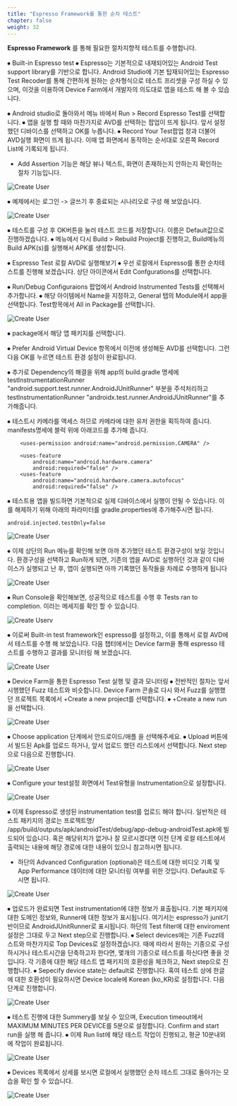 ```yaml
---
title: "Espresso Framework를 통한 순차 테스트"
chapter: false
weight: 32
---
```


**Espresso Framework** 를 통해 필요한 절차지향적 테스트를 수행합니다.

⦁	Built-in Espresso test
⦁	Espresso는 기본적으로 내재되어있는 Android Test support library를 기반으로 합니다. Android Studio에 기본 탑재되어있는 Espresso Test Recoder를 통해 간편하게 원하는 순차형식으로 테스트 프리셋을 구성 하실 수 있으며, 이것을 이용하여 Device Farm에서 개발자의 의도대로 앱을 테스트 해 볼 수 있습니다.

⦁	Android studio로 돌아와서 메뉴 바에서 Run > Record Espresso Test를 선택합니다.
⦁	앱을 실행 할 때와 마찬가지로 AVD를 선택하는 팝업이 뜨게 됩니다. 앞서 설정했던 디바이스를 선택하고 OK를 누릅니다.
⦁	Record Your Test팝업 창과 더불어 AVD실행 화면이 뜨게 됩니다. 이때 앱 화면에서 동작하는 순서대로 오른쪽 Record List에 기록되게 됩니다.
* Add Assertion 기능은 해당 뷰나 텍스트, 화면이 존재하는지 안하는지 확인하는 절차 기능입니다.

![Create User](/images/ins1.png)

⦁	예제에서는 로그인 -> 글쓰기 후 종료되는 시나리오로 구성 해 보았습니다.

![Create User](/images/ins2.png)

⦁	테스트를 구성 후 OK버튼을 눌러 테스트 코드를 저장합니다. 이름은 Default값으로 진행하겠습니다.
⦁	메뉴에서 다시 Build > Rebuild Project를 진행하고, Build메뉴의 Build APK(s)를 실행해서 APK를 생성합니다.

⦁	Espresso Test 로컬 AVD로 실행해보기
⦁	우선 로컬에서 Espresso를 통한 순차테스트를 진행해 보겠습니다. 상단 아이콘에서 Edit Confgurations를 선택합니다.

⦁	Run/Debug Configuraions 팝업에서 Android Instrumented Tests를 선택해서 추가합니다.
⦁	해당 아이템에서 Name을 지정하고, General 탭의 Module에서 app을 선택합니다. Test항목에서 All in Package를 선택합니다.

![Create User](/images/ins4.png)

⦁	package에서 해당 앱 패키지를 선택합니다.

⦁	Prefer Android Virtual Device 항목에서 이전에 생성해둔 AVD를 선택합니다. 그런다음 OK를 누르면 테스트 환경 설정이 완료됩니다.



⦁	추가로 Dependency의 해결을 위해 app의 build.gradle 명세에 testInstrumentationRunner "android.support.test.runner.AndroidJUnitRunner" 부분을 주석처리하고 testInstrumentationRunner "androidx.test.runner.AndroidJUnitRunner"를 추가해줍니다.

⦁	테스트시 카메라를 액세스 하므로 카메라에 대한 유저 권한을 획득하여 줍니다. manifests명세에 </manifest> 블럭 위에 아래코드를 추가해 줍니다.

~~~
    <uses-permission android:name="android.permission.CAMERA" />

    <uses-feature
        android:name="android.hardware.camera"
        android:required="false" />
    <uses-feature
        android:name="android.hardware.camera.autofocus"
        android:required="false" />
~~~
⦁	테스트용 앱을 빌드하면 기본적으로 실제 디바이스에서 실행이 안될 수 있습니다. 이를 해제하기 위해 아래의 파라미터를 gradle.properties에 추가해주시면 됩니다.

~~~
android.injected.testOnly=false
~~~

![Create User](/images/ins6.png)

 ⦁	이제 상단의 Run 메뉴를 확인해 보면 아까 추가했던 테스트 환경구성이 보일 것입니다. 환경구성을 선택하고 Run하게 되면, 기존의 앱을 AVD로 실행하던 것과 같이 디바이스가 실행되고 난 후, 앱이 실행되면 아까 기록했던 동작들을 차례로 수행하게 됩니다

![Create User](/images/ins7.png)

 ⦁	Run Console을 확인해보면, 성공적으로 테스트를 수행 후 Tests ran to completion. 이라는 메세지를 확인 할 수 있습니다.

![Create User](/images/ins8.png)v

 ⦁	이로써 Built-in test framework인 espresso를 설정하고, 이를 통해서 로컬 AVD에서 테스트를 수행 해 보았습니다. 다음 챕터에서는 Device farm을 통해 espresso 테스트를 수행하고 결과를 모니터링 해 보겠습니다.


![Create User](/images/ins9.png)

⦁	Device Farm을 통한 Espresso Test 실행 및 결과 모니터링
⦁	전반적인 절차는 앞서 시행했던 Fuzz 테스트와 비슷합니다. Device Farm 콘솔로 다시 와서 Fuzz를 실행했던 프로젝트 목록에서 +Create a new project를 선택합니다.
⦁	+Create a new run을 선택합니다.


![Create User](/images/ins10.png)

⦁	Choose application 단계에서 안드로이드/애플 을 선택해주세요.
⦁	Upload 버튼에서 빌드된 Apk를 업로드 하거나, 앞서 업로드 했던 리스트에서 선택합니다. Next step으로 다음으로 진행합니다.

![Create User](/images/ins11.png)

⦁	Configure your test설정 화면에서 Test유형을 Instrumentation으로 설정합니다.

![Create User](/images/ins12.png)

⦁	이제 Espresso로 생성된 instrumentation test를 업로드 해야 합니다. 일반적은 테스트 패키지의 경로는 프로젝트명/ /app/build/outputs/apk/androidTest/debug/app-debug-androidTest.apk에 빌드되어 있습니다. 혹은 해당위치가 없거나 잘 모르시겠다면 이전 단계 로컬 테스트에서 출력되는 내용에 해당 경로에 대한 내용이 있으니 참고하시면 됩니다.
* 하단의 Advanced Configuration (optional)은 테스트에 대한 비디오 기록 및 App Performance 데이터에 대한 모니터링 여부를 위한 것입니다. Default로 두시면 됩니다.

![Create User](/images/ins14.png)

⦁	업로드가 완료되면 Test instrumentation에 대한 정보가 표출됩니다. 기본 패키지에 대한 도메인 정보와, Runner에 대한 정보가 표시됩니다. 여기서는 espresso가 junit기반이므로 AndroidJUnitRunner로 표시됩니다. 하단의 Test filter에 대한 enviroment설정은 그대로 두고 Next step으로 진행합니다.
⦁	Select devices에는 기존 Fuzz테스트와 마찬가지로 Top Devices로 설정하겠습니다. 때에 따라서 원하는 기종으로 구성하시거나 테스트시간을 단축하고자 한다면, 몇개의 기종으로 테스트를 하신다면 좋을 것입니다. 각 기종에 대한 해당 테스트 앱 패키지의 호환성을 체크하고, Next step으로 진행합니다.
⦁	Sepecify device state는 default로 진행합니다. 혹여 테스트 상에 한글에 대한 호환성이 필요하시면 Device locale에 Korean (ko_KR)로 설정합니다. 다음 단계로 진행합니다.

![Create User](/images/ins15.png)

⦁	테스트 진행에 대한 Summery를 보실 수 있으며, Execution timeout에서 MAXIMUM MINUTES PER DEVICE를 5분으로 설정합니다. Confirm and start run을 실행 해 줍니다.
⦁	이제 Run list에 해당 테스트 작업이 진행되고, 평균 10분내외에 작업이 완료됩니다.

![Create User](/images/ins16.png)

⦁	Devices 목록에서 상세를 보시면 로컬에서 실행했던 순차 테스트 그대로 돌아가는 모습을 확인 할 수 있습니다.

![Create User](/images/ins17.png)

